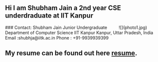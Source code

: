 <link rel="icon" type="image/jpg" href="iitk.jpg" />

Hi I am Shubham Jain a 2nd year CSE underdraduate at IIT Kanpur 
----

<div style="float:right; margin-right:40px">![](photo1.jpg)</div>
### Contact:
	Shubham Jain 
	Junior Undergraduate 
	Department of Computer Science 
	IIT Kanpur 
	Kanpur, Uttar Pradesh, India 
	Email :shubhja@iitk.ac.in 
	Phone : +91-9939939399

<br>

My resume can be found out here [resume](resume.pdf).
---------